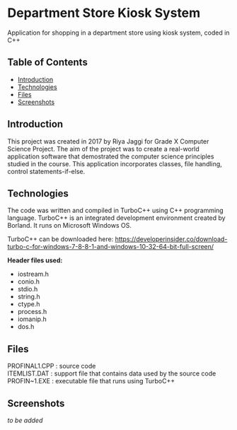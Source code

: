 # Department Store Kiosk System

Application for shopping in a department store using kiosk system, coded in C++


## Table of Contents

* [Introduction](#introduction)
* [Technologies](#technologies)
* [Files](#files)
* [Screenshots](#screenshots)


<a name="introduction"></a>
## Introduction

This project was created in 2017 by Riya Jaggi for Grade X Computer Science Project. The aim of the project was to create a real-world application software that demostrated the computer science principles studied in the course. This application incorporates classes, file handling, control statements-if-else.


<a name="technologies"></a>
## Technologies

The code was written and compiled in TurboC++ using C++ programming language. TurboC++ is an integrated development environment created by Borland. It runs on Microsoft Windows OS.

TurboC++ can be downloaded here: <https://developerinsider.co/download-turbo-c-for-windows-7-8-8-1-and-windows-10-32-64-bit-full-screen/>

**Header files used:**
- iostream.h
- conio.h
- stdio.h
- string.h
- ctype.h
- process.h
- iomanip.h
- dos.h


<a name="files"></a>
## Files
PROFINAL1.CPP : source code  
ITEMLIST.DAT : support file that contains data used by the source code  
PROFIN~1.EXE : executable file that runs using TurboC++  

<a name="screenshots"></a>
## Screenshots

*to be added*


